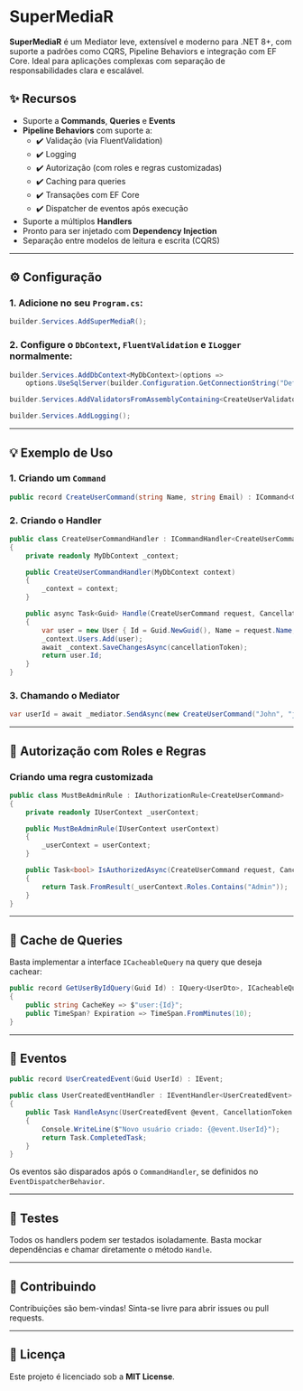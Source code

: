 
# SuperMediaR

**SuperMediaR** é um Mediator leve, extensível e moderno para .NET 8+, com suporte a padrões como CQRS, Pipeline Behaviors e integração com EF Core. Ideal para aplicações complexas com separação de responsabilidades clara e escalável.

## ✨ Recursos

- Suporte a **Commands**, **Queries** e **Events**
- **Pipeline Behaviors** com suporte a:
  - ✔️ Validação (via FluentValidation)
  - ✔️ Logging
  - ✔️ Autorização (com roles e regras customizadas)
  - ✔️ Caching para queries
  - ✔️ Transações com EF Core
  - ✔️ Dispatcher de eventos após execução
- Suporte a múltiplos **Handlers**
- Pronto para ser injetado com **Dependency Injection**
- Separação entre modelos de leitura e escrita (CQRS)

---

## ⚙️ Configuração

### 1. Adicione no seu `Program.cs`:

```csharp
builder.Services.AddSuperMediaR();
```

### 2. Configure o `DbContext`, `FluentValidation` e `ILogger` normalmente:

```csharp
builder.Services.AddDbContext<MyDbContext>(options =>
    options.UseSqlServer(builder.Configuration.GetConnectionString("DefaultConnection")));

builder.Services.AddValidatorsFromAssemblyContaining<CreateUserValidator>();

builder.Services.AddLogging();
```

---

## 💡 Exemplo de Uso

### 1. Criando um `Command`

```csharp
public record CreateUserCommand(string Name, string Email) : ICommand<Guid>;
```

### 2. Criando o Handler

```csharp
public class CreateUserCommandHandler : ICommandHandler<CreateUserCommand, Guid>
{
    private readonly MyDbContext _context;

    public CreateUserCommandHandler(MyDbContext context)
    {
        _context = context;
    }

    public async Task<Guid> Handle(CreateUserCommand request, CancellationToken cancellationToken)
    {
        var user = new User { Id = Guid.NewGuid(), Name = request.Name, Email = request.Email };
        _context.Users.Add(user);
        await _context.SaveChangesAsync(cancellationToken);
        return user.Id;
    }
}
```

### 3. Chamando o Mediator

```csharp
var userId = await _mediator.SendAsync(new CreateUserCommand("John", "john@email.com"));
```

---

## 🔐 Autorização com Roles e Regras

### Criando uma regra customizada

```csharp
public class MustBeAdminRule : IAuthorizationRule<CreateUserCommand>
{
    private readonly IUserContext _userContext;

    public MustBeAdminRule(IUserContext userContext)
    {
        _userContext = userContext;
    }

    public Task<bool> IsAuthorizedAsync(CreateUserCommand request, CancellationToken cancellationToken)
    {
        return Task.FromResult(_userContext.Roles.Contains("Admin"));
    }
}
```

---

## 🔄 Cache de Queries

Basta implementar a interface `ICacheableQuery` na query que deseja cachear:

```csharp
public record GetUserByIdQuery(Guid Id) : IQuery<UserDto>, ICacheableQuery
{
    public string CacheKey => $"user:{Id}";
    public TimeSpan? Expiration => TimeSpan.FromMinutes(10);
}
```

---

## 📢 Eventos

```csharp
public record UserCreatedEvent(Guid UserId) : IEvent;

public class UserCreatedEventHandler : IEventHandler<UserCreatedEvent>
{
    public Task HandleAsync(UserCreatedEvent @event, CancellationToken cancellationToken)
    {
        Console.WriteLine($"Novo usuário criado: {@event.UserId}");
        return Task.CompletedTask;
    }
}
```

Os eventos são disparados após o `CommandHandler`, se definidos no `EventDispatcherBehavior`.

---

## 🧪 Testes

Todos os handlers podem ser testados isoladamente. Basta mockar dependências e chamar diretamente o método `Handle`.

---

## 🤝 Contribuindo

Contribuições são bem-vindas! Sinta-se livre para abrir issues ou pull requests.

---

## 📄 Licença

Este projeto é licenciado sob a **MIT License**.

